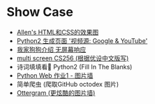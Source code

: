 # Show Case

- [Allen's HTML和CSS的效果图](https://allentango.github.io/show2show/case1/my_page.html)
- [Python2 生成页面 '视频源: Google & YouTube'](https://allentango.github.io/show2show/movie-website/index.html)
- [我家狗狗介绍 无屏幕响应](https://allentango.github.io/show2show/fend-animal-trading-cards-master/card.html)
- [multi screen CS256 (根据优设中文版写)](https://allentango.github.io/show2show/multi-screen-site/index.html)
- 诗词填填看👀 Python2 (Fill In The Blanks)
- [Python Web 作业1 - 图片墙](https://allentango.github.io/show2show/PythonWeb/homework-1/level1homework.html)
- 简单爬虫 (爬取GitHub octodex 图片)
- [Ottergram (更炫酷的图片墙)](https://allentango.github.io/show2show/ottergram/index.html)
